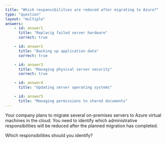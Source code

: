 ```yaml
---
title: "Which responsibilities are reduced after migrating to Azure?"
type: "question"
layout: "multiple"
answers:
    - id: answer1
      title: "Replacig failed server hardware"
      correct: true

    - id: answer2
      title: "Backing up application data"
      correct: true

    - id: answer3
      title: "Managing physical server security"
      correct: true

    - id: answer4
      title: "Updating server operating systems"

    - id: answer5
      title: "Managing permissions to shared documents"
---
```


Your company plans to migrate several on-premises servers to Azure virtual machines in the cloud. You need to identify which administrative responsibilities will be reduced after the planned migration has completed.

Which responsibilities should you identify?